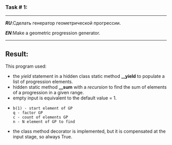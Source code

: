 ### Task # 1:

---
***RU***:Сделать генератор геометрической прогрессии.

***EN***:Make a geometric progression generator.

---
## Result:
This program used:
- the _yield_ statement in a hidden class static method **__yield** to populate a list of progression elements.
- hidden static method **__sum** with a _recursion_ to find the sum of elements of a progression in a given range.
- empty input is equivalent to the default value = 1.
-     b(1) - start element of GP
      q - factor GP
      c - count of elements GP
      n - N element of GP to find
- the class method decorator is implemented, but it is compensated at the input stage, so always True.